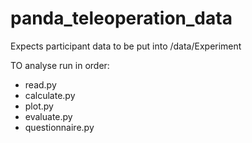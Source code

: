 # panda_teleoperation_data
Expects participant data to be put into /data/Experiment

TO analyse run in order:
- read.py
- calculate.py
- plot.py
- evaluate.py
- questionnaire.py
